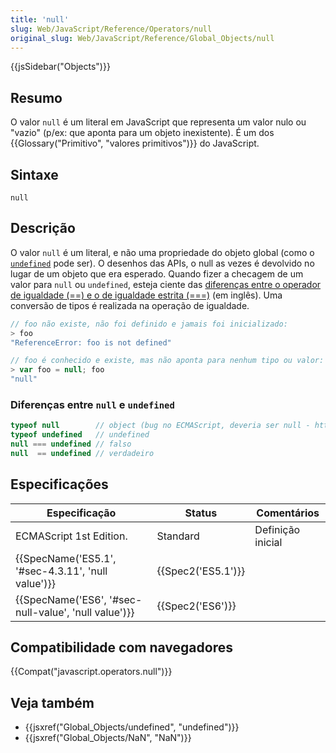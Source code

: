 ```yaml
---
title: 'null'
slug: Web/JavaScript/Reference/Operators/null
original_slug: Web/JavaScript/Reference/Global_Objects/null
---
```


{{jsSidebar("Objects")}}

## Resumo

O valor `null` é um literal em JavaScript que representa um valor nulo ou "vazio" (p/ex: que aponta para um objeto inexistente). É um dos {{Glossary("Primitivo", "valores primitivos")}} do JavaScript.

## Sintaxe

```
null
```

## Descrição

O valor `null` é um literal, e não uma propriedade do objeto global (como o [`undefined`](/pt-BR/docs/Web/JavaScript/Reference/Global_Objects/undefined) pode ser). O desenhos das APIs, o null as vezes é devolvido no lugar de um objeto que era esperado. Quando fizer a checagem de um valor para `null` ou `undefined`, esteja ciente das [diferenças entre o operador de igualdade (==) e o de igualdade estrita (===)](/pt-BR/docs/Web/JavaScript/Reference/Operators/Comparison_Operators) (em inglês). Uma conversão de tipos é realizada na operação de igualdade.

```js
// foo não existe, não foi definido e jamais foi inicializado:
> foo
"ReferenceError: foo is not defined"

// foo é conhecido e existe, mas não aponta para nenhum tipo ou valor:
> var foo = null; foo
"null"
```

### Diferenças entre `null` e `undefined`

```js
typeof null        // object (bug no ECMAScript, deveria ser null - http://2ality.com/2013/10/typeof-null.html)
typeof undefined   // undefined
null === undefined // falso
null  == undefined // verdadeiro
```

## Especificações

| Especificação                                                        | Status                   | Comentários       |
| -------------------------------------------------------------------- | ------------------------ | ----------------- |
| ECMAScript 1st Edition.                                              | Standard                 | Definição inicial |
| {{SpecName('ES5.1', '#sec-4.3.11', 'null value')}} | {{Spec2('ES5.1')}} |                   |
| {{SpecName('ES6', '#sec-null-value', 'null value')}} | {{Spec2('ES6')}}     |                   |

## Compatibilidade com navegadores

{{Compat("javascript.operators.null")}}

## Veja também

- {{jsxref("Global_Objects/undefined", "undefined")}}
- {{jsxref("Global_Objects/NaN", "NaN")}}
